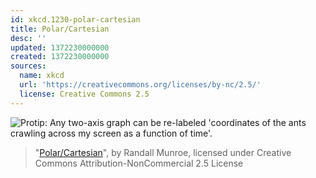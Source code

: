```yaml
---
id: xkcd.1230-polar-cartesian
title: Polar/Cartesian
desc: ''
updated: 1372230000000
created: 1372230000000
sources:
  name: xkcd
  url: 'https://creativecommons.org/licenses/by-nc/2.5/'
  license: Creative Commons 2.5
---
```

![Protip: Any two-axis graph can be re-labeled 'coordinates of the ants crawling across my screen as a function of time'.](https://imgs.xkcd.com/comics/polar_cartesian.png)
> "[Polar/Cartesian](https://xkcd.com/1230/)", by Randall Munroe, licensed under Creative Commons Attribution-NonCommercial 2.5 License
